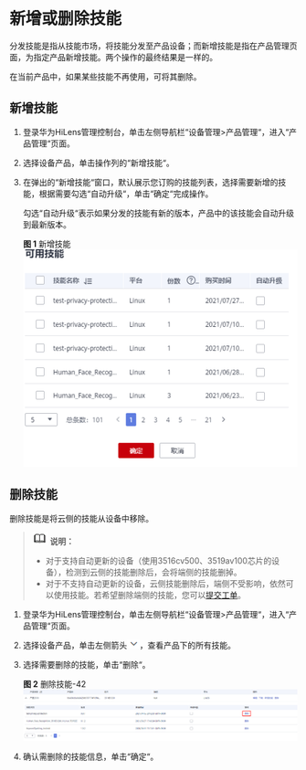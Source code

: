 # 新增或删除技能<a name="hilens_02_0054"></a>

分发技能是指从技能市场，将技能分发至产品设备；而新增技能是指在产品管理页面，为指定产品新增技能。两个操作的最终结果是一样的。

在当前产品中，如果某些技能不再使用，可将其删除。

## 新增技能<a name="section2661516796"></a>

1.  登录华为HiLens管理控制台，单击左侧导航栏“设备管理\>产品管理“，进入“产品管理“页面。
2.  选择设备产品，单击操作列的“新增技能“。
3.  在弹出的“新增技能“窗口，默认展示您订购的技能列表，选择需要新增的技能，根据需要勾选“自动升级“，单击“确定“完成操作。

    勾选“自动升级“表示如果分发的技能有新的版本，产品中的该技能会自动升级到最新版本。

    **图 1**  新增技能<a name="fig2073718123311"></a>  
    ![](figures/新增技能.png "新增技能")


## 删除技能<a name="section263281410615"></a>

删除技能是将云侧的技能从设备中移除。

>![](public_sys-resources/icon-note.gif) **说明：** 
>-   对于支持自动更新的设备（使用3516cv500、3519av100芯片的设备），检测到云侧的技能删除后，会将端侧的技能删掉。
>-   对于不支持自动更新的设备，云侧技能删除后，端侧不受影响，依然可以使用技能。若希望删除端侧的技能，您可以[提交工单](https://console.huaweicloud.com/ticket/?region=cn-north-4&locale=zh-cn#/ticketindex/createIndex)。

1.  登录华为HiLens管理控制台，单击左侧导航栏“设备管理\>产品管理“，进入“产品管理“页面。
2.  选择设备产品，单击左侧箭头![](figures/zh-cn_image_0193372515.png)，查看产品下的所有技能。
3.  选择需要删除的技能，单击“删除“。

    **图 2**  删除技能-42<a name="fig1140694514345"></a>  
    ![](figures/删除技能-42.png "删除技能-42")

4.  确认需删除的技能信息，单击“确定“。

